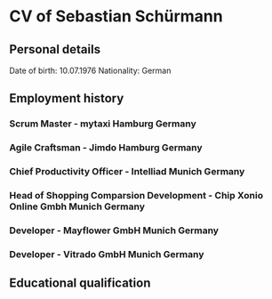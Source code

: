 # CV of Sebastian Schürmann 

## Personal details

Date of birth: 10.07.1976
Nationality: German

## Employment history 

### Scrum Master - mytaxi Hamburg Germany

### Agile Craftsman - Jimdo Hamburg Germany 

### Chief Productivity Officer  - Intelliad Munich Germany

### Head of Shopping Comparsion Development - Chip Xonio Online Gmbh Munich Germany

### Developer - Mayflower GmbH Munich Germany

### Developer - Vitrado GmbH Munich Germany

## Educational qualification



